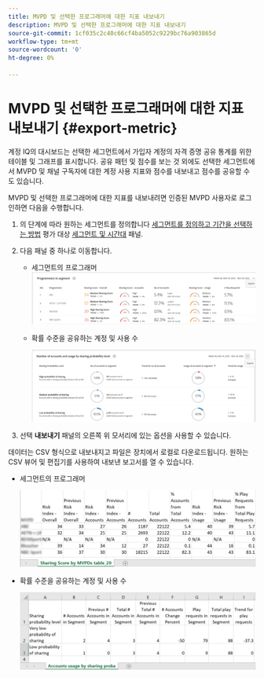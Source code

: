 ```yaml
---
title: MVPD 및 선택한 프로그래머에 대한 지표 내보내기
description: MVPD 및 선택한 프로그래머에 대한 지표 내보내기
source-git-commit: 1cf035c2c40c66cf4ba5052c9229bc76a903865d
workflow-type: tm+mt
source-wordcount: '0'
ht-degree: 0%

---
```


# MVPD 및 선택한 프로그래머에 대한 지표 내보내기 {#export-metric}

계정 IQ의 대시보드는 선택한 세그먼트에서 가입자 계정의 자격 증명 공유 통계를 위한 테이블 및 그래프를 표시합니다. 공유 패턴 및 점수를 보는 것 외에도 선택한 세그먼트에서 MVPD 및 채널 구독자에 대한 계정 사용 지표와 점수를 내보내고 점수를 공유할 수도 있습니다.

MVPD 및 선택한 프로그래머에 대한 지표를 내보내려면 인증된 MVPD 사용자로 로그인하면 다음을 수행합니다.

1. 의 단계에 따라 원하는 세그먼트를 정의합니다 [세그먼트를 정의하고 기간을 선택하는 방법](/help/AccountIQ/howto-select-segment-timeframe.md) 평가 대상 [세그먼트 및 시간대](/help/AccountIQ/segments-timeframe.md) 패널.

1. 다음 패널 중 하나로 이동합니다.

   * 세그먼트의 프로그래머
      ![](assets/prog-segment-export-option.png)

   * 확률 수준을 공유하는 계정 및 사용 수

      ![](assets/progr-usage-panel-export.png)

1. 선택 **내보내기** 패널의 오른쪽 위 모서리에 있는 옵션을 사용할 수 있습니다.

데이터는 CSV 형식으로 내보내지고 파일은 장치에서 로컬로 다운로드됩니다. 원하는 CSV 뷰어 및 편집기를 사용하여 내보낸 보고서를 열 수 있습니다.

* 세그먼트의 프로그래머

   ![](assets/export-progr-in-seg.png)


* 확률 수준을 공유하는 계정 및 사용 수

   ![](assets/export-acc-usage.png)
